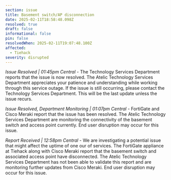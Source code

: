 ```yaml
---
section: issue
title: Basement switch/AP disconnection
date: 2025-02-11T18:58:48.098Z
resolved: true
draft: false
informational: false
pin: false
resolvedWhen: 2025-02-11T19:07:48.100Z
affected:
  - Tiehack
severity: disrupted
---
```

*Issue Resolved | 01:45pm Central* - The Technology Services Department reports that the issue is now resolved. The Atelic Technology Services Department appreciates your patience and understanding while working through this service outage. If the issue is still occurring, please contact the Technology Services Department. This will be the last update unless the issue recurs.

*Issue Resolved, Department Monitoring | 01:07pm Central* - FortiGate and Cisco Meraki report that the issue has been resolved. The Atelic Technology Services Department are monitoring the connectivity of the basement switch and access point currently. End user disruption may occur for this issue.

*Report Received | 12:58pm Central* - We are investigating a potential issue that might affect the uptime of one our of services. The FortiGate appliance at Tiehack along with Cisco Meraki report that the basement switch and associated access point have disconnected. The Atelic Technology Services Department has not been able to validate this report and are monitoring further updates from Cisco Meraki. End user disruption may occur for this issue.